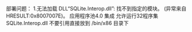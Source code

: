 ﻿


部署问题：
1.无法加载 DLL“SQLite.Interop.dll”: 找不到指定的模块。 (异常来自 HRESULT:0x8007007E)。
	应用程序池4.0 
	集成 
	允许运行32程序集 	
	SQLite.Interop.dll 不要引用直接放到 /bin/x86 目录下